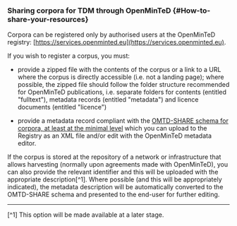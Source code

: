 ### Sharing corpora for TDM through OpenMinTeD {#How-to-share-your-resources}

Corpora can be registered only by authorised users at the OpenMinTeD registry: [https://services.openminted.eu](https://services.openminted.eu).

If you wish to register a corpus, you must:

* provide a zipped file with the contents of the corpus or a link to a URL where the corpus is directly accessible \(i.e. not a landing page\); where possible, the zipped file should follow the folder structure recommended for OpenMinTeD publications, i.e. separate folders for contents \(entitled "fulltext"\), metadata records \(entitled "metadata"\) and licence documents \(entitled "licence"\)

* provide a metadata record compliant with the [OMTD-SHARE schema for corpora, at least at the minimal level](/guidelines_for_providers_of_corpora/recommended_schema_for_corpora.md) which you can upload to the Registry as an XML file and/or edit with the OpenMinTeD metadata editor.

If the corpus is stored at the repository of a network or infrastructure that allows harvesting \(normally upon agreements made with OpenMinTeD\), you can also provide the relevant identifier and this will be uploaded with the appropriate description[^1]. Where possible \(and this will be appropriately indicated\), the metadata description will be automatically converted to the OMTD-SHARE schema and presented to the end-user for further editing.

---

[^1] This option will be made available at a later stage.

